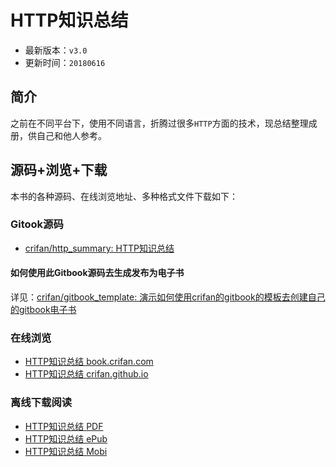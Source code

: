 # HTTP知识总结

* 最新版本：`v3.0`
* 更新时间：`20180616`

## 简介

之前在不同平台下，使用不同语言，折腾过很多`HTTP`方面的技术，现总结整理成册，供自己和他人参考。

## 源码+浏览+下载

本书的各种源码、在线浏览地址、多种格式文件下载如下：

### Gitook源码

* [crifan/http\_summary: HTTP知识总结](https://github.com/crifan/http_summary)

#### 如何使用此Gitbook源码去生成发布为电子书

详见：[crifan/gitbook_template: 演示如何使用crifan的gitbook的模板去创建自己的gitbook电子书](https://github.com/crifan/gitbook_template)

### 在线浏览

* [HTTP知识总结 book.crifan.com](http://book.crifan.com/books/http_summary/website)
* [HTTP知识总结 crifan.github.io](https://crifan.github.io/http_summary/website)

### 离线下载阅读

* [HTTP知识总结 PDF](http://book.crifan.com/books/http_summary/pdf/http_summary.pdf)
* [HTTP知识总结 ePub](http://book.crifan.com/books/http_summary/epub/http_summary.epub)
* [HTTP知识总结 Mobi](http://book.crifan.com/books/http_summary/mobi/http_summary.mobi)
